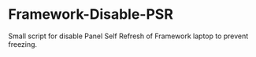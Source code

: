# Framework-Disable-PSR
Small script for disable Panel Self Refresh of Framework laptop to prevent freezing.
